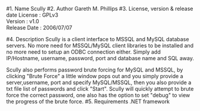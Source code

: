 #1. Name
Scully
#2. Author
Gareth M. Phillips
#3. License, version & release date
License : GPLv3  
Version : v1.0  
Release Date : 2006/07/07

#4. Description
Scully is a client interface to MSSQL and MySQL database servers. No more need for MSSQL/MySQL client libraries to be installed and no more need to setup an ODBC connection either. Simply add IP/Hostname, username, password, port and database name and SQL away.  

Scully also performs password brute forcing for MySQL and MSSQL, by clicking "Brute Force" a little window pops out and you simply provide a server,username, port and specify MySQL/MSSQL, then you also provide a txt file list of passwords and click "Start". Scully will quickly attempt to brute force the correct password, one also has the option to set "debug" to view the progress of the brute force.
#5. Requirements
.NET framework

